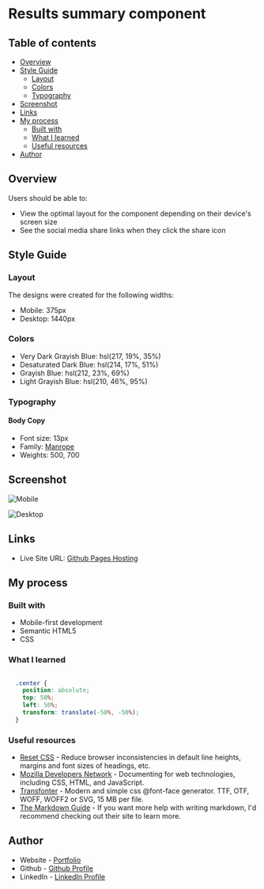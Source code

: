# Results summary component

## Table of contents

- [Overview](#overview)
- [Style Guide](#style-guide)
  - [Layout](#layout)
  - [Colors](#colors)
  - [Typography](#typography)
- [Screenshot](#screenshot)
- [Links](#links)
- [My process](#my-process)
  - [Built with](#built-with)
  - [What I learned](#what-i-learned)
  - [Useful resources](#useful-resources)
- [Author](#author)

## Overview

Users should be able to:

- View the optimal layout for the component depending on their device's screen size
- See the social media share links when they click the share icon

## Style Guide
### Layout
The designs were created for the following widths:
- Mobile: 375px
- Desktop: 1440px
### Colors
- Very Dark Grayish Blue: hsl(217, 19%, 35%)
- Desaturated Dark Blue: hsl(214, 17%, 51%)
- Grayish Blue: hsl(212, 23%, 69%)
- Light Grayish Blue: hsl(210, 46%, 95%)
### Typography
#### Body Copy
- Font size: 13px
- Family: [Manrope](https://fonts.google.com/specimen/Manrope)
- Weights: 500, 700


## Screenshot

![Mobile](./assets/images/mobile.png)

![Desktop](./assets/images/desktop.png)

## Links

- Live Site URL: [Github Pages Hosting](https://stevenoyes.github.io/base-apparel-pre-launch/)

## My process
### Built with

- Mobile-first development
- Semantic HTML5
- CSS

### What I learned

```html

```


```css
  .center {
    position: absolute;
    top: 50%;
    left: 50%;
    transform: translate(-50%, -50%);
  }
```

### Useful resources

- [Reset CSS](https://meyerweb.com/eric/tools/css/reset/) - Reduce browser inconsistencies in default line heights, margins and font sizes of headings, etc. 
- [Mozilla Developers Network](https://developer.mozilla.org/en-US/) - Documenting for web technologies, including CSS, HTML, and JavaScript.
- [Transfonter](https://transfonter.org/) - Modern and simple css @font-face generator. TTF, OTF, WOFF, WOFF2 or SVG, 15 MB per file.
- [The Markdown Guide](https://markdownguide.org/) - If you want more help with writing markdown, I'd recommend checking out their site to learn more.

<!-- https://css-tricks.com/change-color-of-svg-on-hover/ -->
<!-- Second Share Button with a white fill color -->

## Author

- Website - [Portfolio](https://stevenmnoyes.com)
- Github - [Github Profile](https://github.com/SteveNoyes/)
- LinkedIn - [LinkedIn Profile](https://www.linkedin.com/in/steven-noyes/)